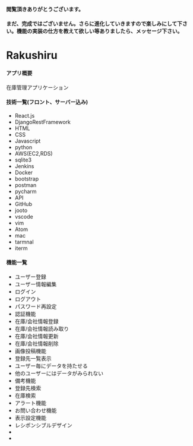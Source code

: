   <h4>閲覧頂きありがとうございます。</h4>
  <h4>まだ、完成ではございません。さらに進化していきますので楽しみにして下さい。機能の実装の仕方を教えて欲しい等ありましたら、メッセージ下さい。</h4>
 
 <h1>Rakushiru</h1>
 <h4>アプリ概要</h4>

 <p>在庫管理アプリケーション</p>
 <h4>技術一覧(フロント、サーバー込み)</h4>
 <ul>
   <li>React.js</li>
   <li>DjangoRestFramework</li>
   <li>HTML</li>
   <li>CSS</li>
   <li>Javascript</li>
   <li>python</li>
   <li>AWS(EC2,RDS)</li>
   <li>sqlite3</li>
   <li>Jenkins</li>
   <li>Docker</li>
   <li>bootstrap</li>
   <li>postman</li>
   <li>pycharm</li>
   <li>API</li>
   <li>GitHub</li>
   <li>jooto</li>
   <li>vscode</li>
   <li>vim</li>
   <li>Atom</li>
   <li>mac</li>
   <li>tarmnal</li>
   <li>iterm</li>
 </ul>
 <h4>機能一覧</h4>
 <ul>
 <li>ユーザー登録</li>
 <li>ユーザー情報編集</li>
 <li>ログイン</li>
 <li>ログアウト</li>
 <li>パスワード再設定</li>
 <li>認証機能</li>
 <li>在庫/会社情報登録</li>
 <li>在庫/会社情報読み取り</li>
 <li>在庫/会社情報更新</li>
 <li>在庫/会社情報削除</li>
 <li>画像投稿機能</li>
 <li>登録先一覧表示</li>
 <li>ユーザー毎にデータを持たせる</li>
 <li>他のユーザーにはデータがみられない</li>
 <li>備考機能</li>
 <li>登録先検索</li>
 <li>在庫検索</li>
 <li>アラート機能</li>
 <li>お問い合わせ機能</li>
 <li>表示設定機能</li>
 <li>レシポンシブルデザイン</li>
 <li></li>
 <li></li>
 </ul>



